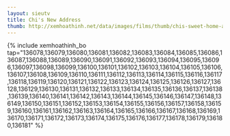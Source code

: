 ```yaml
---
layout: sieutv
title: Chi's New Address
thumb: http://xemhoathinh.net/data/images/films/thumb/chis-sweet-home-atarashii-ouchi-chis-new-address-chis-sweet-home-atarashii-ouchi-chis-new-address-2009.jpg
---
```

{% include xemhoathinh_bo tap="136078,136079,136080,136081,136082,136083,136084,136085,136086,136087,136088,136089,136090,136091,136092,136093,136094,136095,136096,136097,136098,136099,136100,136101,136102,136103,136104,136105,136106,136107,136108,136109,136110,136111,136112,136113,136114,136115,136116,136117,136118,136119,136120,136121,136122,136123,136124,136125,136126,136127,136128,136129,136130,136131,136132,136133,136134,136135,136136,136137,136138,136139,136140,136141,136142,136143,136144,136145,136146,136147,136148,136149,136150,136151,136152,136153,136154,136155,136156,136157,136158,136159,136160,136161,136162,136163,136164,136165,136166,136167,136168,136169,136170,136171,136172,136173,136174,136175,136176,136177,136178,136179,136180,136181" %} 
